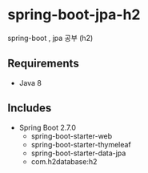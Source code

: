 # spring-boot-jpa-h2

spring-boot , jpa 공부 (h2)

## Requirements

- Java 8

## Includes

- Spring Boot 2.7.0
  - spring-boot-starter-web
  - spring-boot-starter-thymeleaf
  - spring-boot-starter-data-jpa
  - com.h2database:h2
